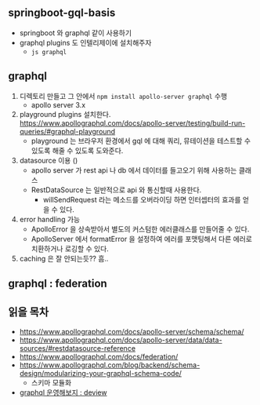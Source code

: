 ## springboot-gql-basis
* springboot 와 graphql 같이 사용하기
* graphql plugins 도 인텔리제이에 설치해주자
    * `js graphql`

## graphql
1. 디렉토리 만들고 그 안에서 `npm install apollo-server graphql` 수행
    * apollo server 3.x
2. playground plugins 설치한다. https://www.apollographql.com/docs/apollo-server/testing/build-run-queries/#graphql-playground
    * playground 는 브라우저 환경에서 gql 에 대해 쿼리, 뮤테이션을 테스트할 수 있도록 해줄 수 있도록 도와준다.
3. datasource 이용 ()
    * apollo server 가 rest api 나 db 에서 데이터를 들고오기 위해 사용하는 클래스
    * RestDataSource 는 일반적으로 api 와 통신할때 사용한다.
        * willSendRequest 라는 메소드를 오버라이딩 하면 인터셉터의 효과를 얻을 수 있다.
4. error handling 가능
    * ApolloError 을 상속받아서 별도의 커스텀한 에러클래스를 만들어줄 수 있다.
    * ApolloServer 에서 formatError 을 설정하여 에러를 포맷팅해서 다른 에러로 치환하거나 로깅할 수 있다.
5. caching 은 잘 안되는듯?? 흠..

## graphql : federation

## 읽을 목차
* https://www.apollographql.com/docs/apollo-server/schema/schema/
* https://www.apollographql.com/docs/apollo-server/data/data-sources/#restdatasource-reference
* https://www.apollographql.com/docs/federation/
* https://www.apollographql.com/blog/backend/schema-design/modularizing-your-graphql-schema-code/
   * 스키마 모듈화
* [graphql 운영해보지 : deview](https://deview.kr/data/deview/session/attach/1100_T1_%E1%84%87%E1%85%A1%E1%86%A8%E1%84%89%E1%85%A5%E1%86%BC%E1%84%92%E1%85%A7%E1%86%AB_GraphQL%20API%20%E1%84%81%E1%85%A1%E1%84%8C%E1%85%B5%E1%86%BA%E1%84%80%E1%85%A5%20%E1%84%8B%E1%85%AE%E1%86%AB%E1%84%8B%E1%85%A7%E1%86%BC%E1%84%92%E1%85%A2%E1%84%87%E1%85%A9%E1%84%8C%E1%85%B5%20%E1%84%86%E1%85%AF.pdf) 
    